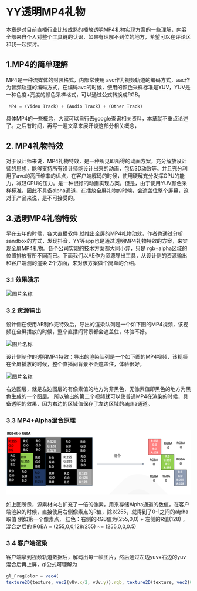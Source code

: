 # YY透明MP4礼物

本章是对目前直播行业比较成熟的播放透明MP4礼物实现方案的一些理解，内容全部来自个人对整个工具链的认识，如果有理解不到位的地方，希望可以在评论区和我一起探讨。


## 1.MP4的简单理解

MP4是一种流媒体的封装格式，内部常使用 avc作为视频轨道的编码方式，aac作为音频轨道的编码方式，在编码avc的时候，使用的颜色采样标准是YUV，YUV是一种色度+亮度的颜色采样格式，可以通过公式转换成RGB。

```js
 MP4 = (Video Track) + (Audio Track) + (Other Track)
```

具体MP4的一些概念，大家可以自行去google查询相关资料，本章就不重点论述了。之后有时间，再写一遍文章来展开谈这部分相关概念，


## 2. MP4礼物特效

对于设计师来说，MP4礼物特效，是一种所见即所得的动画方案，充分解放设计师的思想，能够支持所有设计师能设计出来的动画，包括3D动效等。并且充分利用了avc的高压缩率的优点，在客户端解码的时候，使用硬解充分发挥GPU的能力，减轻CPU的压力。是一种很好的动画实现方案。但是，由于使用YUV颜色采样标准，因此不具备alpha通道，在播放全屏礼物的时候，会遮盖住整个屏幕，这对于产品来说，是不可接受的。


## 3.透明MP4礼物特效

早在去年的时候，各大直播软件 就推出全屏的MP4礼物动效，作者也通过分析sandbox的方式，发现抖音，YY等app也是通过透明MP4礼物特效的方案，来实现全屏MP4礼物。各个公司实现的技术方案都大同小异，只是 rgb+alpha区域的位置排放有所不同而已。下面我们以AE作为资源导出工具，从设计侧的资源输出和客户端测的渲染 2个方面，来对该方案做个简单的介绍。

### 3.1 效果演示
 
 <img src="./img/normal_alpha_mp4.gif" width = "444" height = "960" alt="图片名称" align=center />
 
   

### 3.2 资源输出

设计侧在使用AE制作完特效后，导出的渲染队列是一个如下图的MP4视频，该视频在全屏播放的时候，整个直播间背景都会遮盖住，体验不好。

<img src="./img/normal.gif" width = "450" height = "500" alt="图片名称" align=center />

设计侧制作的透明MP4特效：导出的渲染队列是一个如下图的MP4视频，该视频在全屏播放的时候，整个直播间背景不会遮盖住，体验很好。

<img src="./img/blend_alpha.gif" width = "900" height = "500" alt="图片名称" align=center />

右边图层，就是左边图层的有像素值的地方为非黑色，无像素值即黑色的地方为黑色生成的一个图层。
所以输出的第二个视频就可以使普通MP4在渲染的时候，具备透明的效果，因为右边的区域值保存了左边区域的alpha通道。


### 3.3 MP4+Alpha混合原理

![img](./img/rgb+alpha_blend.png)
 
如上图所示，源素材向右扩充了一倍的像素，用来存储Alpha通道的数值，在客户端渲染的时候，直接使用右侧像素点的R值，除以255，就得到了0-1之间的alpha取值 
例如第一个像素点， 红色：右侧的RGB值为(255,0,0) + 左侧的R值(128) ，混合之后的 RGBA = (255,0,0,128/255) ~= (255,0,0,0.5)


### 3.4 客户端渲染

客户端拿到视频轨道数据后，解码出每一帧图片，然后通过左边yuv+右边的yuv混合后再上屏，gl公式可理解为

```js
gl_FragColor = vec4( 
texture2D(texture, vec2(vUv.x/2, vUv.y)).rgb, texture2D(texture, vec2(0.5 + vUv.x/2, vUv.y)).r );
```
